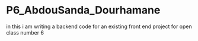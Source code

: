 # P6_AbdouSanda_Dourhamane
in this i am writing a backend code for an existing front end project for open class number 6  
